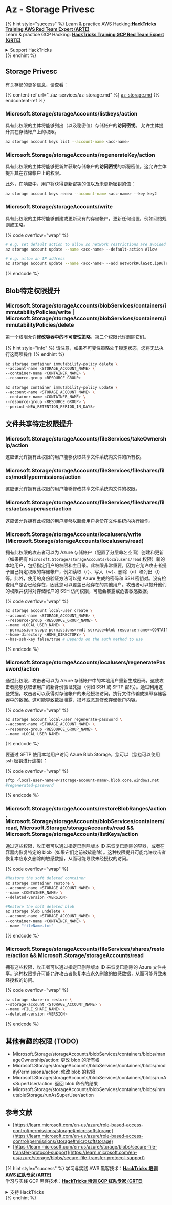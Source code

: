 # Az - Storage Privesc

{% hint style="success" %}
Learn & practice AWS Hacking:<img src="../../../.gitbook/assets/image (1) (1) (1) (1).png" alt="" data-size="line">[**HackTricks Training AWS Red Team Expert (ARTE)**](https://training.hacktricks.xyz/courses/arte)<img src="../../../.gitbook/assets/image (1) (1) (1) (1).png" alt="" data-size="line">\
Learn & practice GCP Hacking: <img src="../../../.gitbook/assets/image (2) (1).png" alt="" data-size="line">[**HackTricks Training GCP Red Team Expert (GRTE)**<img src="../../../.gitbook/assets/image (2) (1).png" alt="" data-size="line">](https://training.hacktricks.xyz/courses/grte)

<details>

<summary>Support HackTricks</summary>

* Check the [**subscription plans**](https://github.com/sponsors/carlospolop)!
* **Join the** 💬 [**Discord group**](https://discord.gg/hRep4RUj7f) or the [**telegram group**](https://t.me/peass) or **follow** us on **Twitter** 🐦 [**@hacktricks\_live**](https://twitter.com/hacktricks_live)**.**
* **Share hacking tricks by submitting PRs to the** [**HackTricks**](https://github.com/carlospolop/hacktricks) and [**HackTricks Cloud**](https://github.com/carlospolop/hacktricks-cloud) github repos.

</details>
{% endhint %}

## Storage Privesc

有关存储的更多信息，请查看：

{% content-ref url="../az-services/az-storage.md" %}
[az-storage.md](../az-services/az-storage.md)
{% endcontent-ref %}

### Microsoft.Storage/storageAccounts/listkeys/action

具有此权限的主体将能够列出（以及秘密值）存储帐户的**访问密钥**。 允许主体提升其在存储帐户上的权限。
```bash
az storage account keys list --account-name <acc-name>
```
### Microsoft.Storage/storageAccounts/regenerateKey/action

具有此权限的主体将能够更新并获取存储帐户的**访问密钥**的新秘密值。这允许主体提升其在存储帐户上的权限。

此外，在响应中，用户将获得更新密钥的值以及未更新密钥的值：
```bash
az storage account keys renew --account-name <acc-name> --key key2
```
### Microsoft.Storage/storageAccounts/write

具有此权限的主体将能够创建或更新现有的存储帐户，更新任何设置，例如网络规则或策略。

{% code overflow="wrap" %}
```bash
# e.g. set default action to allow so network restrictions are avoided
az storage account update --name <acc-name> --default-action Allow

# e.g. allow an IP address
az storage account update --name <acc-name> --add networkRuleSet.ipRules value=<ip-address>
```
{% endcode %}

## Blob特定权限提升

### Microsoft.Storage/storageAccounts/blobServices/containers/immutabilityPolicies/write | Microsoft.Storage/storageAccounts/blobServices/containers/immutabilityPolicies/delete

第一个权限允许**修改容器中的不可变性策略**，第二个权限允许删除它们。

{% hint style="info" %}
请注意，如果不可变性策略处于锁定状态，您将无法执行这两项操作
{% endhint %}
```bash
az storage container immutability-policy delete \
--account-name <STORAGE_ACCOUNT_NAME> \
--container-name <CONTAINER_NAME> \
--resource-group <RESOURCE_GROUP>

az storage container immutability-policy update \
--account-name <STORAGE_ACCOUNT_NAME> \
--container-name <CONTAINER_NAME> \
--resource-group <RESOURCE_GROUP> \
--period <NEW_RETENTION_PERIOD_IN_DAYS>
```
## 文件共享特定权限提升

### Microsoft.Storage/storageAccounts/fileServices/takeOwnership/action

这应该允许拥有此权限的用户能够获取共享文件系统内文件的所有权。

### Microsoft.Storage/storageAccounts/fileServices/fileshares/files/modifypermissions/action

这应该允许拥有此权限的用户能够修改共享文件系统内文件的权限。

### Microsoft.Storage/storageAccounts/fileServices/fileshares/files/actassuperuser/action

这应该允许拥有此权限的用户能够以超级用户身份在文件系统内执行操作。

### Microsoft.Storage/storageAccounts/localusers/write (Microsoft.Storage/storageAccounts/localusers/read)

拥有此权限的攻击者可以为 Azure 存储帐户（配置了分层命名空间）创建和更新（如果拥有 ```Microsoft.Storage/storageAccounts/localusers/read``` 权限）新的本地用户，包括指定用户的权限和主目录。此权限非常重要，因为它允许攻击者授予自己特定权限的存储帐户，例如读取（r）、写入（w）、删除（d）和列出（l）等。此外，使用的身份验证方法可以是 Azure 生成的密码和 SSH 密钥对。没有检查用户是否已经存在，因此您可以覆盖已经存在的其他用户。攻击者可以提升他们的权限并获得对存储帐户的 SSH 访问权限，可能会暴露或危害敏感数据。

{% code overflow="wrap" %}
```bash
az storage account local-user create \
--account-name <STORAGE_ACCOUNT_NAME> \
--resource-group <RESOURCE_GROUP_NAME> \
--name <LOCAL_USER_NAME> \
--permission-scope permissions=rwdl service=blob resource-name=<CONTAINER_NAME> \
--home-directory <HOME_DIRECTORY> \
--has-ssh-key false/true # Depends on the auth method to use
```
{% endcode %}

### Microsoft.Storage/storageAccounts/localusers/regeneratePassword/action

通过此权限，攻击者可以为 Azure 存储帐户中的本地用户重新生成密码。这使攻击者能够获取该用户的新身份验证凭据（例如 SSH 或 SFTP 密码）。通过利用这些凭据，攻击者可以获得对存储帐户的未经授权访问，执行文件传输或操纵存储容器中的数据。这可能导致数据泄露、损坏或恶意修改存储帐户内容。

{% code overflow="wrap" %}
```bash
az storage account local-user regenerate-password \
--account-name <STORAGE_ACCOUNT_NAME> \
--resource-group <RESOURCE_GROUP_NAME> \
--name <LOCAL_USER_NAME>
```
{% endcode %}

要通过 SFTP 使用本地用户访问 Azure Blob Storage，您可以（您也可以使用 ssh 密钥进行连接）：

{% code overflow="wrap" %}
```bash
sftp <local-user-name>@<storage-account-name>.blob.core.windows.net
#regenerated-password
```
{% endcode %}

### Microsoft.Storage/storageAccounts/restoreBlobRanges/action, Microsoft.Storage/storageAccounts/blobServices/containers/read, Microsoft.Storage/storageAccounts/read && Microsoft.Storage/storageAccounts/listKeys/action

通过这些权限，攻击者可以通过指定已删除版本 ID 来恢复已删除的容器，或者在容器内恢复特定的 blob（如果它们之前被软删除）。这种权限提升可能允许攻击者恢复本应永久删除的敏感数据，从而可能导致未经授权的访问。

{% code overflow="wrap" %}
```bash
#Restore the soft deleted container
az storage container restore \
--account-name <STORAGE_ACCOUNT_NAME> \
--name <CONTAINER_NAME> \
--deleted-version <VERSION>

#Restore the soft deleted blob
az storage blob undelete \
--account-name <STORAGE_ACCOUNT_NAME> \
--container-name <CONTAINER_NAME> \
--name "fileName.txt"
```
{% endcode %}

### Microsoft.Storage/storageAccounts/fileServices/shares/restore/action && Microsoft.Storage/storageAccounts/read

拥有这些权限，攻击者可以通过指定已删除版本 ID 来恢复已删除的 Azure 文件共享。这种权限提升可能允许攻击者恢复本应永久删除的敏感数据，从而可能导致未经授权的访问。

{% code overflow="wrap" %}
```bash
az storage share-rm restore \
--storage-account <STORAGE_ACCOUNT_NAME> \
--name <FILE_SHARE_NAME> \
--deleted-version <VERSION>
```
{% endcode %}

## 其他有趣的权限 (TODO)

* Microsoft.Storage/storageAccounts/blobServices/containers/blobs/manageOwnership/action: 更改 blob 的所有权
* Microsoft.Storage/storageAccounts/blobServices/containers/blobs/modifyPermissions/action: 修改 blob 的权限
* Microsoft.Storage/storageAccounts/blobServices/containers/blobs/runAsSuperUser/action: 返回 blob 命令的结果
* Microsoft.Storage/storageAccounts/blobServices/containers/blobs/immutableStorage/runAsSuperUser/action

## 参考文献

* [https://learn.microsoft.com/en-us/azure/role-based-access-control/permissions/storage#microsoftstorage](https://learn.microsoft.com/en-us/azure/role-based-access-control/permissions/storage#microsoftstorage)
* [https://learn.microsoft.com/en-us/azure/storage/blobs/secure-file-transfer-protocol-support](https://learn.microsoft.com/en-us/azure/storage/blobs/secure-file-transfer-protocol-support)


{% hint style="success" %}
学习与实践 AWS 黑客技术：<img src="../../../.gitbook/assets/image (1) (1) (1) (1).png" alt="" data-size="line">[**HackTricks 培训 AWS 红队专家 (ARTE)**](https://training.hacktricks.xyz/courses/arte)<img src="../../../.gitbook/assets/image (1) (1) (1) (1).png" alt="" data-size="line">\
学习与实践 GCP 黑客技术：<img src="../../../.gitbook/assets/image (2) (1).png" alt="" data-size="line">[**HackTricks 培训 GCP 红队专家 (GRTE)**<img src="../../../.gitbook/assets/image (2) (1).png" alt="" data-size="line">](https://training.hacktricks.xyz/courses/grte)

<details>

<summary>支持 HackTricks</summary>

* 查看 [**订阅计划**](https://github.com/sponsors/carlospolop)!
* **加入** 💬 [**Discord 群组**](https://discord.gg/hRep4RUj7f) 或 [**Telegram 群组**](https://t.me/peass) 或 **关注** 我们的 **Twitter** 🐦 [**@hacktricks\_live**](https://twitter.com/hacktricks_live)**.**
* **通过向** [**HackTricks**](https://github.com/carlospolop/hacktricks) 和 [**HackTricks Cloud**](https://github.com/carlospolop/hacktricks-cloud) GitHub 仓库提交 PR 来分享黑客技巧。

</details>
{% endhint %}
